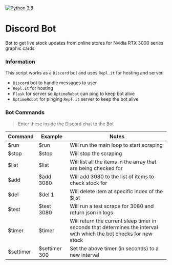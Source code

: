 [![Python 3.8](https://img.shields.io/badge/Python-3.8-blue.svg)](https://www.python.org/downloads/release/python-38/)

# Discord Bot
Bot to get live stock updates from online stores for Nvidia RTX 3000 series graphic cards

### Information

This script works as a `Discord` bot and uses `Repl.it` for hosting and server
 - `Discord` bot to handle messages to user
 - `Repl.it` for hosting
 - `Flask` for server so `UptimeRobot` can ping to keep bot alive
 - `UptimeRobot` for pinging `Repl.it` server to keep the bot alive


### Bot Commands 

> Enter these inside the Discord chat to the Bot

| Command   | Example       | Notes                                                        |
| --------- | ------------- | ------------------------------------------------------------ |
| $run      | $run          | Will run the main loop to start scraping                     |
| $stop     | $stop         | Will stop the scraping                                       |
| $list     | $list         | Will list all the items in the array that are being checked for |
| $add      | $add 3080     | Will add 3080 to the list of items to check stock for        |
| $del      | $del 1        | Will delete item at specific index of the $list              |
| $test     | $test 3080    | Will run a test scrape for 3080 and return json in logs      |
| $timer    | $timer        | Will return the current sleep timer in seconds that determines the interval with which the bot checks for new stock |
| $settimer | $settimer 300 | Set the above timer (in seconds) to a new interval           |